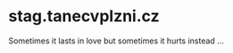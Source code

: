 stag.tanecvplzni.cz
===================

Sometimes it lasts in love but sometimes it hurts instead ...


